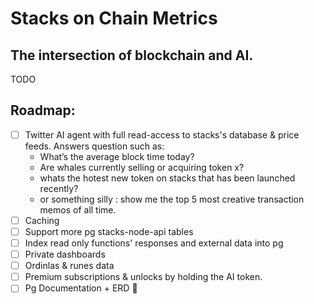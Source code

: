 # Stacks on Chain Metrics

## The intersection of blockchain and AI.

TODO

## Roadmap:

- [ ] Twitter AI agent with full read-access to stacks's database & price feeds. Answers question such as:
  - What’s the average block time today?
  - Are whales currently selling or acquiring token x?
  - whats the hotest new token on stacks that has been launched recently?
  - or something silly : show me the top 5 most creative transaction memos of all time.
- [ ] Caching
- [ ] Support more pg stacks-node-api tables
- [ ] Index read only functions' responses and external data into pg
- [ ] Private dashboards
- [ ] Ordinlas & runes data
- [ ] Premium subscriptions & unlocks by holding the AI token.
- [ ] Pg Documentation + ERD 🥲
